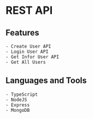 # REST API

## Features
    - Create User API
    - Login User API
    - Get Infor User API
    - Get All Users

## Languages and Tools
    - TypeScript
    - NodeJS
    - Express
    - MongoDB